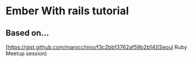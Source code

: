 # Ember With rails tutorial
## Based on...
[https://gist.github.com/marocchino/f3c2bb13762af59b2b14](Seoul Ruby Meetup session)